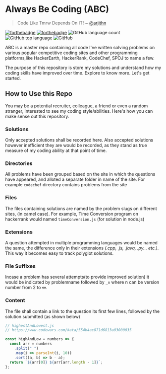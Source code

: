 # Always Be Coding (ABC)

> Code Like Tmrw Depends On IT! ~ [@arjithn](https://twitter.com/arjithn)

[![forthebadge](https://forthebadge.com/images/badges/built-with-swag.svg)](https://forthebadge.com)
[![forthebadge](https://forthebadge.com/images/badges/uses-js.svg)](https://forthebadge.com)
![GitHub language count](https://img.shields.io/github/languages/count/Arjith-Natarajan/ABC.svg)
![GitHub top language](https://img.shields.io/github/languages/top/Arjith-Natarajan/ABC.svg)
![GitHub](https://img.shields.io/github/license/Arjith-Natarajan/ABC.svg)



ABC is a master repo containing all code I've written solving problems on various popular competitive coding sites and other programming platforms,like HackerEarth, HackerRank, CodeChef, SPOJ to name a few.

The purpose of this repository is store my solutions and understand how my coding skills have improved over time. Explore to know more.
Let's get started.

## How to Use this Repo

You may be a potential recruiter, colleague, a friend or even a random stranger, interested to see my coding style/abilities. Here's how you can make sense out this repository.

### **Solutions** 
Only accepted solutions shall be recorded here. Also accepted solutions however inefficient they are would be recorded, as they stand as true measure of my coding ability at that point of time.
### **Directories** 
All problems have been grouped based on the site in which the questions have appeared, and alloted a separate folder in name of the site. For example `codechef` directory contains problems from the site
### **Files** 
The files containing solutions are named by the problem slugs on different sites, (in camel case). For example, Time Conversion program on hackerrank would named `timeConversion.js` (for solution in node.js)
### **Extensions** 
A question attempted in multiple programming languages would be named the same, the difference only in their extensions _(.cpp, .js, .java, .py... etc.)_. This way it becomes easy to track polyglot solutions.
### **File Suffixes** 
Incase a problem has several attempts(to provide improved solution) it would be indicated by problemname followed by `_n` where n can be version number from 2 to ∞.
### **Content** 
The file shall contain a link to the question its first few lines, followed by the solution submitted (as shown below)

```js
// highestAndLowest.js
// https://www.codewars.com/kata/554b4ac871d6813a03000035

const highAndLow = numbers => {
  const arr = numbers
    .split(" ")
    .map(i => parseInt(i, 10))
    .sort((a, b) => b - a);
  return `${arr[0]} ${arr[arr.length - 1]}`;
};
```
